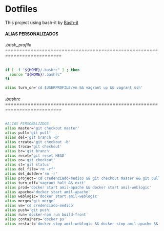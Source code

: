 # Dotfiles

This project using bash-it by [Bash-it](https://github.com/Bash-it/bash-it)



#### ALIAS PERSONALIZADOS

###### .bash_profile ==========================================================================

```bash
if [ -f "${HOME}/.bashrc" ] ; then
  source "${HOME}/.bashrc"
fi

alias turn_on='cd $USERPROFILE/vm && vagrant up && vagrant ssh'
```

###### .bashrc ==========================================================================

```bash
#ALIAS PERSONALIZDOS
alias master='git checkout master'
alias pull='git pull'
alias del='git branch -D'
alias create='git checkout -b'
alias troca='git checkout'
alias br='git branch'
alias reset='git reset HEAD'
alias co='git checkout'
alias st='git status'
alias del_file='rm -rf'
alias del_dolder='rm -r'
alias project='cd credenciado-medico && git checkout master && git pull'
alias turn_off='vagrant halt && exit'
alias prod='docker start amil-apache && docker start amil-weblogic'
alias apache='docker start amil-apache'
alias weblogic='docker start amil-weblogic'
alias merge='git merge'
alias vm='cd credenciado-medico'
alias push='git push'
alias run='docker-npm run build-front'
alias containers='docker ps'
alias restart='docker stop amil-weblogic && docker stop amil-apache && docker start amil-weblogic && docker start amil-apache'

```
